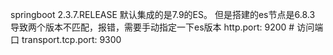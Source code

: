 springboot 2.3.7.RELEASE 默认集成的是7.9的ES。
但是搭建的es节点是6.8.3
导致两个版本不匹配，报错，需要手动指定一下es版本
http.port: 9200 # 访问端口
transport.tcp.port: 9300